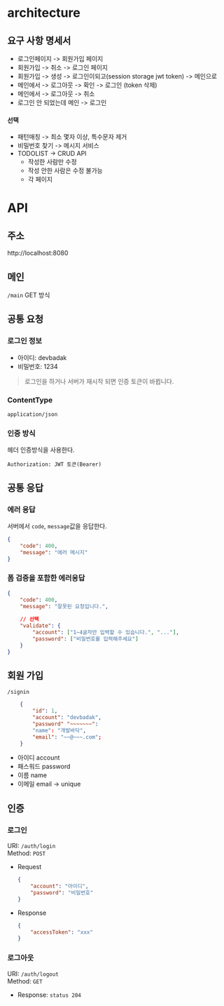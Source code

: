 # architecture   
## 요구 사항 명세서           

* 로그인페이지 -> 회원가입 페이지
* 회원가입 -> 취소 -> 로그인 페이지
* 회원가입 -> 생성 -> 로그인이되고(session storage jwt token) -> 메인으로 
* 메인에서 -> 로그아웃 -> 확인 -> 로그인 (token 삭제)   
* 메인에서 -> 로그아웃 -> 취소    
* 로그인 안 되었는데 메인 -> 로그인        
       
#### 선택 
* 패턴매칭 -> 최소 몇자 이상, 특수문자 제거   
* 비밀번호 찾기 -> 메시지 서비스
* TODOLIST -> CRUD API 
  * 작성한 사람만 수정
  * 작성 안한 사람은 수정 불가능
  * 각 페이지 

# API
## 주소
http://localhost:8080   

## 메인
`/main` GET 방식  

## 공통 요청
### 로그인 정보

* 아이디: devbadak
* 비밀번호: 1234

> 로그인을 하거나 서버가 재시작 되면 인증 토큰이 바뀝니다.

### ContentType

`application/json`

### 인증 방식

헤더 인증방식을 사용한다.

`Authorization: JWT 토큰(Bearer)`   

## 공통 응답     
### 에러 응답

서버에서 `code`, `message`값을 응답한다.

```json
{
    "code": 400,
    "message": "에러 메시지"
}
```

### 폼 검증을 포함한 에러응답

```json
{
    "code": 400,
    "message": "잘못된 요청입니다.",
    
    // 선택  
    "validate": {
        "account": ["1~4글자만 입력할 수 있습니다.", "..."],
        "password": ["비밀번호를 입력해주세요"]
    }
}
```
## 회원 가입
 `/signin`
 
```json
    {
        "id": 1,
        "account": "devbadak",
        "password" "~~~~~~~": 
        "name": "개발바닥",
        "email": "~~@~~~.com";
    }
```  
   
* 아이디 account 
* 패스워드 password
* 이름 name
* 이메일 email -> unique  


## 인증

### 로그인
URI: `/auth/login`  
Method: `POST`

- Request
 
    ```json
    {
        "account": "아이디",
        "password": "비밀번호"
    }
    ```

- Response

    ```json
    {
        "accessToken": "xxx"
    }
    ```

### 로그아웃
URI: `/auth/logout`  
Method: `GET`  

- Response: `status 204`
